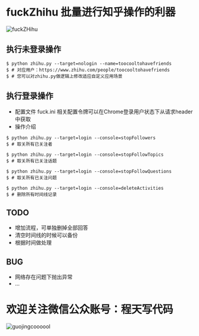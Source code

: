 #  fuckZhihu 批量进行知乎操作的利器
![fuckZHihu](https://github.com/Chengyumeng/fuckZhihu/blob/master/logo.jpeg)

## 执行未登录操作
```console
$ python zhihu.py --target=nologin --name=toocooltohavefriends
$ # 对应用户：https://www.zhihu.com/people/toocooltohavefriends
$ # 您可以对zhihu.py做逻辑上修改适应自定义应用场景
```

## 执行登录操作
- 配置文件 fuck.ini 相关配置令牌可以在Chrome登录用户状态下从请求header中获取
- 操作介绍

```console
$ python zhihu.py --target=login --console=stopFollowers
$ # 取关所有已关注者
```

```console
$ python zhihu.py --target=login --console=stopFollowTopics
$ # 取关所有已关注话题
```

```console
$ python zhihu.py --target=login --console=stopFollowQuestions
$ # 取关所有已关注问题
```

```console
$ python zhihu.py --target=login --console=deleteActivities
$ # 删除所有时间线记录
```

## TODO
- 增加流程，可单独删掉全部回答
- 清空时间线的时候可以备份
- 根据时间做处理

## BUG
- 网络存在问题下抛出异常
- ...

# 欢迎关注微信公众账号：程天写代码
![guojingcoooool](https://github.com/Chengyumeng/spider163/blob/master/wechat.jpeg)



